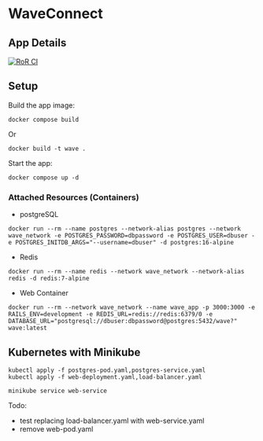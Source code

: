 # WaveConnect
## App Details
[![RoR CI](https://github.com/xavius-rb/Wave-Connect/actions/workflows/ci.yml/badge.svg)](https://github.com/xavius-rb/Wave-Connect/actions/workflows/ci.yml)

## Setup

Build the app image:
```
docker compose build
```
Or
```
docker build -t wave .
```

Start the app:
```
docker compose up -d
```

### Attached Resources (Containers)

* postgreSQL
```
docker run --rm --name postgres --network-alias postgres --network wave_network -e POSTGRES_PASSWORD=dbpassword -e POSTGRES_USER=dbuser -e POSTGRES_INITDB_ARGS="--username=dbuser" -d postgres:16-alpine
```
* Redis
```
docker run --rm --name redis --network wave_network --network-alias redis -d redis:7-alpine
```
* Web Container
```
docker run --rm --network wave_network --name wave_app -p 3000:3000 -e RAILS_ENV=development -e REDIS_URL=redis://redis:6379/0 -e DATABASE_URL="postgresql://dbuser:dbpassword@postgres:5432/wave?" wave:latest
```

## Kubernetes with Minikube
```
kubectl apply -f postgres-pod.yaml,postgres-service.yaml
kubectl apply -f web-deployment.yaml,load-balancer.yaml

minikube service web-service
```

Todo:
- test replacing load-balancer.yaml with web-service.yaml
- remove web-pod.yaml